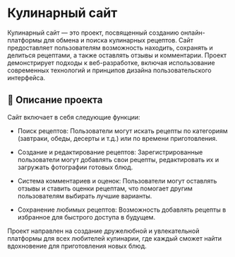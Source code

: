 # Кулинарный сайт 

Кулинарный сайт — это проект, посвященный созданию онлайн-платформы для обмена и поиска кулинарных рецептов. Сайт предоставляет пользователям возможность находить, сохранять и делиться рецептами, а также оставлять отзывы и комментарии. Проект демонстрирует подходы к веб-разработке, включая использование современных технологий и принципов дизайна пользовательского интерфейса.

## 📖 Описание проекта
Сайт включает в себя следующие функции:

- Поиск рецептов: Пользователи могут искать рецепты по категориям (завтраки, обеды, десерты и т.д.) или по времени приготовления.

- Создание и редактирование рецептов: Зарегистрированные пользователи могут добавлять свои рецепты, редактировать их и загружать фотографии готовых блюд.

- Система комментариев и оценок: Пользователи могут оставлять отзывы и ставить оценки рецептам, что помогает другим пользователям выбирать лучшие варианты.

- Сохранение любимых рецептов: Возможность добавлять рецепты в избранное для быстрого доступа в будущем.

Проект направлен на создание дружелюбной и увлекательной платформы для всех любителей кулинарии, где каждый сможет найти вдохновение для приготовления новых блюд.
